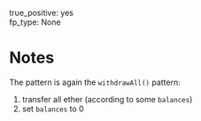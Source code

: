 true_positive: yes  
fp_type: None

# Notes

The pattern is again the `withdrawAll()` pattern:

1. transfer all ether (according to some `balances`)
2. set `balances` to 0

